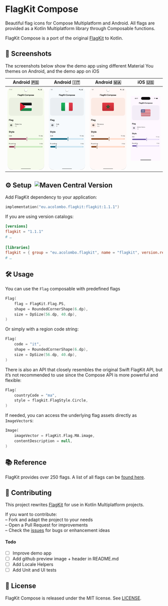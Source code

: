 # FlagKit Compose

Beautiful flag icons for Compose Multiplatform and Android. All flags are provided as a Kotlin Multiplatform library through Composable functions.

FlagKit Compose is a port of the original [FlagKit](https://github.com/madebybowtie/FlagKit) to Kotlin.

## 📸 Screenshots

The screenshots below show the demo app using different Material You themes on Android, and the demo app on iOS

| Android 🇵🇸                                    | Android 🇮🇹                                    | Android 🇲🇦                                     | iOS 🇺🇸                                |
|-----------------------------------------------|-----------------------------------------------|-----------------------------------------------|---------------------------------------|
| ![Android-PS](docs/screenshot-android-ps.png) | ![Android-IT](docs/screenshot-android-it.png) | ![Android-MA](docs/screenshot-android-ma.png) | ![iOS-US](docs/screenshot-ios-us.png) |

## ⚙️ Setup  ![Maven Central Version](https://img.shields.io/maven-central/v/eu.acolombo.flagkit/flagkit)
Add FlagKit dependency to your application:

```gradle.kts
implementation("eu.acolombo.flagkit:flagkit:1.1.1")
```

If you are using version catalogs:

```toml
[versions]
flagkit = "1.1.1"
# …

[libraries]
flagkit = { group = "eu.acolombo.flagkit", name = "flagkit", version.ref = "flagkit" }
# …
```

## 🛠️ Usage
You can use the `Flag` composable with predefined flags
```kotlin
Flag(
    flag = FlagKit.Flag.PS,
    shape = RoundedCornerShape(6.dp),
    size = DpSize(56.dp, 40.dp),
)
```
Or simply with a region code string:
```kotlin
Flag(
    code = "it",
    shape = RoundedCornerShape(6.dp),
    size = DpSize(56.dp, 40.dp),
)
```
There is also an API that closely resembles the original Swift FlagKit API, but it’s not recommended to use since the Compose API is more powerful and flexible:
```kotlin
Flag(
    countryCode = "ma",
    style = flagkit.FlagStyle.Circle,
)
```
If needed, you can access the underlying flag assets directly as `ImageVector`s:
```kotlin
Image(
    imageVector = FlagKit.Flag.MA.image,
    contentDescription = null,
)
```

## 📚 Reference

FlagKit provides over 250 flags. A list of all flags can be [found here](assets/Flags.md).

## 🤝 Contributing

This project rewrites [FlagKit](https://github.com/madebybowtie/FlagKit) for use in Kotlin Multiplatform projects.

If you want to contribute:  
– Fork and adapt the project to your needs  
– Open a Pull Request for improvements  
– Check the [issues](/../../issues) for bugs or enhancement ideas

#### Todo
- [ ] Improve demo app
- [ ] Add github preview image + header in README.md
- [ ] Add Locale Helpers
- [ ] Add Unit and UI tests

## 📄 License

FlagKit Compose is released under the MIT license. See
[LICENSE](https://github.com/acolombo11/flagkit-compose/blob/master/LICENSE).
